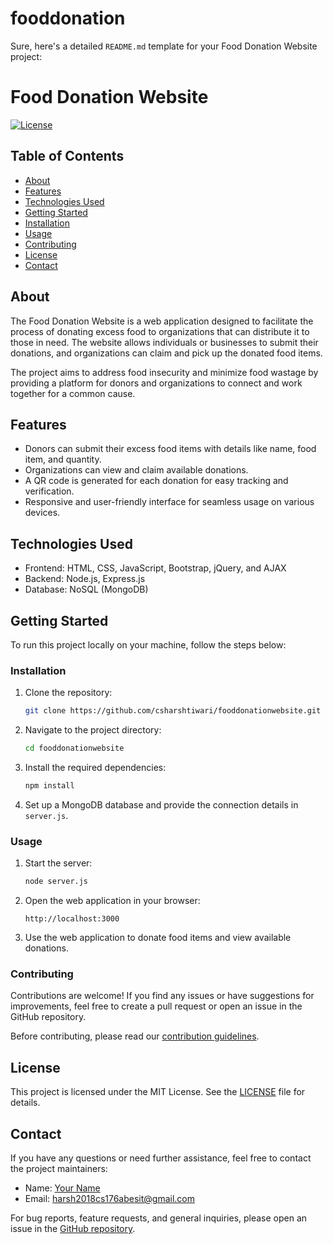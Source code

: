 # fooddonation
Sure, here's a detailed `README.md` template for your Food Donation Website project:

# Food Donation Website

[![License](https://img.shields.io/badge/license-MIT-blue.svg)](https://opensource.org/licenses/MIT)

## Table of Contents

- [About](#about)
- [Features](#features)
- [Technologies Used](#technologies-used)
- [Getting Started](#getting-started)
- [Installation](#installation)
- [Usage](#usage)
- [Contributing](#contributing)
- [License](#license)
- [Contact](#contact)

## About

The Food Donation Website is a web application designed to facilitate the process of donating excess food to organizations that can distribute it to those in need. The website allows individuals or businesses to submit their donations, and organizations can claim and pick up the donated food items.

The project aims to address food insecurity and minimize food wastage by providing a platform for donors and organizations to connect and work together for a common cause.

## Features

- Donors can submit their excess food items with details like name, food item, and quantity.
- Organizations can view and claim available donations.
- A QR code is generated for each donation for easy tracking and verification.
- Responsive and user-friendly interface for seamless usage on various devices.

## Technologies Used

- Frontend: HTML, CSS, JavaScript, Bootstrap, jQuery, and AJAX
- Backend: Node.js, Express.js
- Database: NoSQL (MongoDB)

## Getting Started

To run this project locally on your machine, follow the steps below:

### Installation

1. Clone the repository:

   ```bash
   git clone https://github.com/csharshtiwari/fooddonationwebsite.git
   ```

2. Navigate to the project directory:

   ```bash
   cd fooddonationwebsite
   ```

3. Install the required dependencies:

   ```bash
   npm install
   ```

4. Set up a MongoDB database and provide the connection details in `server.js`.

### Usage

1. Start the server:

   ```bash
   node server.js
   ```

2. Open the web application in your browser:

   ```
   http://localhost:3000
   ```

3. Use the web application to donate food items and view available donations.

### Contributing

Contributions are welcome! If you find any issues or have suggestions for improvements, feel free to create a pull request or open an issue in the GitHub repository.

Before contributing, please read our [contribution guidelines](CONTRIBUTING.md).

## License

This project is licensed under the MIT License. See the [LICENSE](LICENSE) file for details.

## Contact

If you have any questions or need further assistance, feel free to contact the project maintainers:

- Name: [Your Name](https://github.com/csharshtiwari)
- Email: harsh2018cs176abesit@gmail.com

For bug reports, feature requests, and general inquiries, please open an issue in the [GitHub repository](https://github.com/csharshtiwari/fooddonationwebsite).
